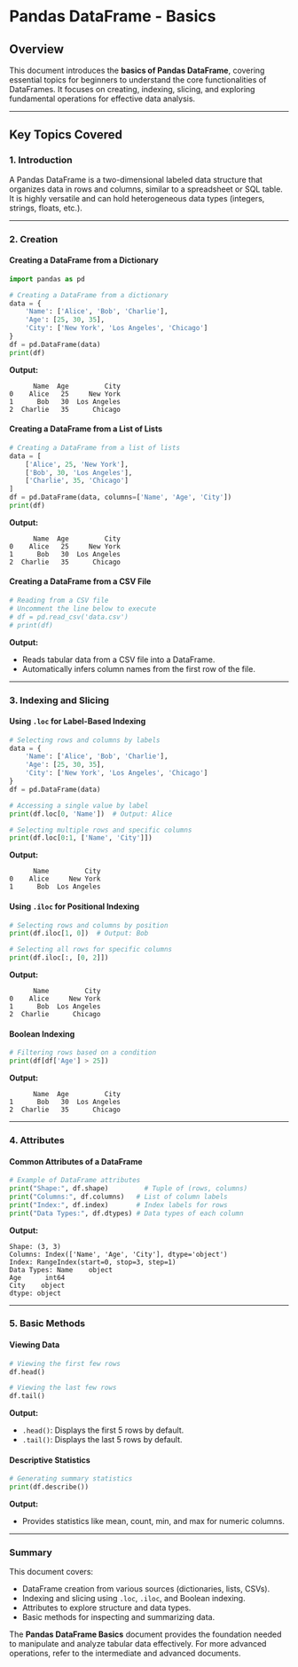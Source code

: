 # Pandas DataFrame - Basics

## Overview
This document introduces the **basics of Pandas DataFrame**, covering essential topics for beginners to understand the core functionalities of DataFrames. It focuses on creating, indexing, slicing, and exploring fundamental operations for effective data analysis.

---

## Key Topics Covered

### 1. Introduction
A Pandas DataFrame is a two-dimensional labeled data structure that organizes data in rows and columns, similar to a spreadsheet or SQL table. It is highly versatile and can hold heterogeneous data types (integers, strings, floats, etc.).

---

### 2. Creation
#### Creating a DataFrame from a Dictionary
```python
import pandas as pd

# Creating a DataFrame from a dictionary
data = {
    'Name': ['Alice', 'Bob', 'Charlie'],
    'Age': [25, 30, 35],
    'City': ['New York', 'Los Angeles', 'Chicago']
}
df = pd.DataFrame(data)
print(df)
```
**Output:**
```
      Name  Age         City
0    Alice   25     New York
1      Bob   30  Los Angeles
2  Charlie   35      Chicago
```

#### Creating a DataFrame from a List of Lists
```python
# Creating a DataFrame from a list of lists
data = [
    ['Alice', 25, 'New York'],
    ['Bob', 30, 'Los Angeles'],
    ['Charlie', 35, 'Chicago']
]
df = pd.DataFrame(data, columns=['Name', 'Age', 'City'])
print(df)
```
**Output:**
```
      Name  Age         City
0    Alice   25     New York
1      Bob   30  Los Angeles
2  Charlie   35      Chicago
```

#### Creating a DataFrame from a CSV File
```python
# Reading from a CSV file
# Uncomment the line below to execute
# df = pd.read_csv('data.csv')
# print(df)
```
**Output:**
- Reads tabular data from a CSV file into a DataFrame.
- Automatically infers column names from the first row of the file.

---

### 3. Indexing and Slicing
#### Using `.loc` for Label-Based Indexing
```python
# Selecting rows and columns by labels
data = {
    'Name': ['Alice', 'Bob', 'Charlie'],
    'Age': [25, 30, 35],
    'City': ['New York', 'Los Angeles', 'Chicago']
}
df = pd.DataFrame(data)

# Accessing a single value by label
print(df.loc[0, 'Name'])  # Output: Alice

# Selecting multiple rows and specific columns
print(df.loc[0:1, ['Name', 'City']])
```
**Output:**
```
      Name         City
0    Alice     New York
1      Bob  Los Angeles
```

#### Using `.iloc` for Positional Indexing
```python
# Selecting rows and columns by position
print(df.iloc[1, 0])  # Output: Bob

# Selecting all rows for specific columns
print(df.iloc[:, [0, 2]])
```
**Output:**
```
      Name         City
0    Alice     New York
1      Bob  Los Angeles
2  Charlie      Chicago
```

#### Boolean Indexing
```python
# Filtering rows based on a condition
print(df[df['Age'] > 25])
```
**Output:**
```
      Name  Age         City
1      Bob   30  Los Angeles
2  Charlie   35      Chicago
```

---

### 4. Attributes
#### Common Attributes of a DataFrame
```python
# Example of DataFrame attributes
print("Shape:", df.shape)         # Tuple of (rows, columns)
print("Columns:", df.columns)   # List of column labels
print("Index:", df.index)       # Index labels for rows
print("Data Types:", df.dtypes) # Data types of each column
```
**Output:**
```
Shape: (3, 3)
Columns: Index(['Name', 'Age', 'City'], dtype='object')
Index: RangeIndex(start=0, stop=3, step=1)
Data Types: Name    object
Age      int64
City    object
dtype: object
```

---

### 5. Basic Methods
#### Viewing Data
```python
# Viewing the first few rows
df.head()

# Viewing the last few rows
df.tail()
```
**Output:**
- `.head()`: Displays the first 5 rows by default.
- `.tail()`: Displays the last 5 rows by default.

#### Descriptive Statistics
```python
# Generating summary statistics
print(df.describe())
```
**Output:**
- Provides statistics like mean, count, min, and max for numeric columns.

---

### Summary
This document covers:
- DataFrame creation from various sources (dictionaries, lists, CSVs).
- Indexing and slicing using `.loc`, `.iloc`, and Boolean indexing.
- Attributes to explore structure and data types.
- Basic methods for inspecting and summarizing data.

The **Pandas DataFrame Basics** document provides the foundation needed to manipulate and analyze tabular data effectively. For more advanced operations, refer to the intermediate and advanced documents.

